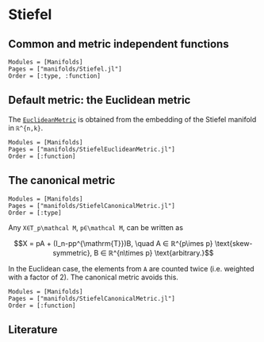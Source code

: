 # Stiefel

## Common and metric independent functions

```@autodocs
Modules = [Manifolds]
Pages = ["manifolds/Stiefel.jl"]
Order = [:type, :function]
```

## Default metric: the Euclidean metric

The [`EuclideanMetric`](@ref) is obtained from the embedding of the Stiefel manifold in ``ℝ^{n,k}``.

```@autodocs
Modules = [Manifolds]
Pages = ["manifolds/StiefelEuclideanMetric.jl"]
Order = [:function]
```

## The canonical metric

```@autodocs
Modules = [Manifolds]
Pages = ["manifolds/StiefelCanonicalMetric.jl"]
Order = [:type]
```

Any ``X∈T_p\mathcal M``, ``p∈\mathcal M``, can be written as

```math
X = pA + (I_n-pp^{\mathrm{T}})B,
\quad
A ∈ ℝ^{p\imes p} \text{skew-symmetric},
B ∈ ℝ^{n\times p} \text{arbitrary.}
```

In the Euclidean case, the elements from ``A`` are counted twice (i.e. weighted with a factor of 2).
The canonical metric avoids this.

```@autodocs
Modules = [Manifolds]
Pages = ["manifolds/StiefelCanonicalMetric.jl"]
Order = [:function]
```

## Literature
